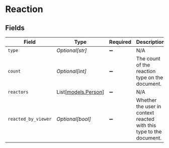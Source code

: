 # Reaction


## Fields

| Field                                                               | Type                                                                | Required                                                            | Description                                                         |
| ------------------------------------------------------------------- | ------------------------------------------------------------------- | ------------------------------------------------------------------- | ------------------------------------------------------------------- |
| `type`                                                              | *Optional[str]*                                                     | :heavy_minus_sign:                                                  | N/A                                                                 |
| `count`                                                             | *Optional[int]*                                                     | :heavy_minus_sign:                                                  | The count of the reaction type on the document.                     |
| `reactors`                                                          | List[[models.Person](../models/person.md)]                          | :heavy_minus_sign:                                                  | N/A                                                                 |
| `reacted_by_viewer`                                                 | *Optional[bool]*                                                    | :heavy_minus_sign:                                                  | Whether the user in context reacted with this type to the document. |